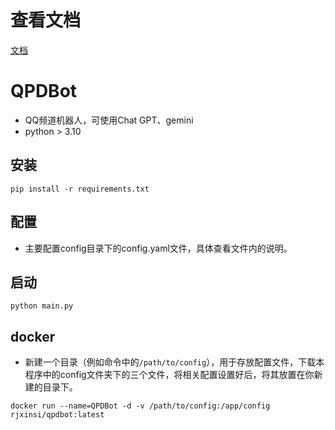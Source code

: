 # 查看文档
[文档](https://xinsis-organization.gitbook.io/qpdbot/)
# QPDBot
- QQ频道机器人，可使用Chat GPT、gemini
- python > 3.10
## 安装
```shell
pip install -r requirements.txt
```
## 配置
- 主要配置config目录下的config.yaml文件，具体查看文件内的说明。

## 启动
```shell
python main.py
```

## docker
- 新建一个目录（例如命令中的`/path/to/config`），用于存放配置文件，下载本程序中的config文件夹下的三个文件，将相关配置设置好后，将其放置在你新建的目录下。
```shell
docker run --name=QPDBot -d -v /path/to/config:/app/config rjxinsi/qpdbot:latest
```
